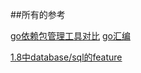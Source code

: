 ##所有的参考

[go依赖包管理工具对比](https://ieevee.com/tech/2017/07/10/go-import.html)
[go汇编](https://lrita.github.io/2017/12/12/golang-asm/#why)
















[1.8中database/sql的feature](https://blog.gopheracademy.com/advent-2016/database_sql/)